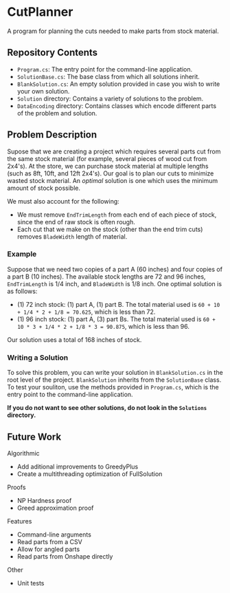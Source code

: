 # CutPlanner
A program for planning the cuts needed to make parts from stock material.

## Repository Contents
* `Program.cs`: The entry point for the command-line application.
* `SolutionBase.cs`: The base class from which all solutions inherit.
* `BlankSolution.cs`: An empty solution provided in case you wish to write your own solution.
* `Solution` directory: Contains a variety of solutions to the problem.
* `DataEncoding` directory: Contains classes which encode different parts of the problem and solution.

## Problem Description
Supose that we are creating a project which requires several parts cut from the same stock material (for example, several pieces of wood cut from 2x4's). At the store, we can purchase stock material at multiple lengths (such as 8ft, 10ft, and 12ft 2x4's). Our goal is to plan our cuts to minimize wasted stock material. An *optimal* solution is one which uses the minimum amount of stock possible.

We must also account for the following: 
* We must remove `EndTrimLength` from each end of each piece of stock, since the end of raw stock is often rough. 
* Each cut that we make on the stock (other than the end trim cuts) removes `BladeWidth` length of material.

### Example
Suppose that we need two copies of a part A (60 inches) and four copies of a part B (10 inches). The available stock lengths are 72 and 96 inches, `EndTrimLength` is 1/4 inch, and `BladeWidth` is 1/8 inch. One optimal solution is as follows:
* (1) 72 inch stock: (1) part A, (1) part B. The total material used is `60 + 10 + 1/4 * 2 + 1/8 = 70.625`, which is less than 72.
* (1) 96 inch stock:  (1) part A, (3) part Bs. The total material used is `60 + 10 * 3 + 1/4 * 2 + 1/8 * 3 = 90.875`, which is less than 96.

Our solution uses a total of 168 inches of stock.

### Writing a Solution
To solve this problem, you can write your solution in `BlankSolution.cs` in the root level of the project. `BlankSolution` inherits from the `SolutionBase` class. To test your souliton, use the methods provided in `Program.cs`, which is the entry point to the command-line application.

**If you do not want to see other solutions, do not look in the `Solutions` directory.**

## Future Work
Algorithmic
* Add aditional improvements to GreedyPlus
* Create a multithreading optimization of FullSolution

Proofs
* NP Hardness proof
* Greed approximation proof

Features
* Command-line arguments
* Read parts from a CSV
* Allow for angled parts
* Read parts from Onshape directly

Other
* Unit tests
